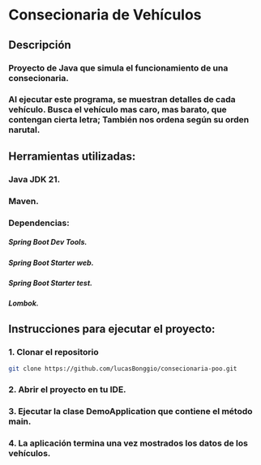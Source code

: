 # Consecionaria de Vehículos
## Descripción
### Proyecto de Java que simula el funcionamiento de una consecionaria.
### Al ejecutar este programa, se muestran detalles de cada vehículo. Busca el vehículo mas caro, mas barato, que contengan cierta letra; También nos ordena según su orden narutal.


## Herramientas utilizadas:
### Java JDK 21.
### Maven. 
### Dependencias:
##### Spring Boot Dev Tools.
##### Spring Boot Starter web. 
##### Spring Boot Starter test.
##### Lombok.

## Instrucciones para ejecutar el proyecto:
### 1. Clonar el repositorio
```bash
git clone https://github.com/lucasBonggio/consecionaria-poo.git
```
### 2. Abrir el proyecto en tu IDE.
### 3. Ejecutar la clase DemoApplication que contiene el método main.
### 4. La aplicación termina una vez mostrados los datos de los vehículos.
